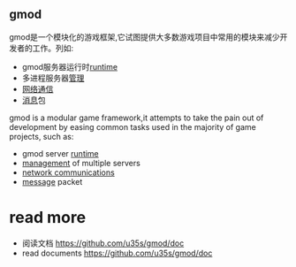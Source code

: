 ## gmod
gmod是一个模块化的游戏框架,它试图提供大多数游戏项目中常用的模块来减少开发者的工作。列如:
- gmod服务器运行时[runtime](./doc/runtime.md)
- 多进程服务器[管理](./doc/srvm.md) 
- [网络通信](./doc/net.md)
- [消息](./doc/msg.md)包

gmod is a modular game framework,it attempts to take the pain out of development by easing common tasks used in the majority of game projects, such as:
- gmod server [runtime](./doc/runtime.md)
- [management](./doc/srvm.md) of multiple servers
- [network communications](./doc/net.md)
- [message](./doc/msg.md) packet

# read more
* 阅读文档  https://github.com/u35s/gmod/doc
* read  documents https://github.com/u35s/gmod/doc
